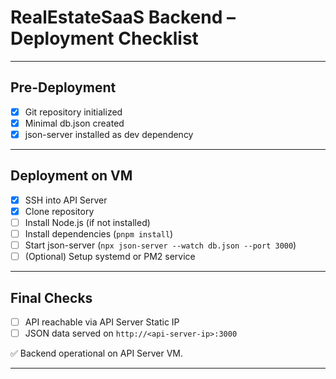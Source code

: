 # RealEstateSaaS Backend – Deployment Checklist

---

## Pre-Deployment

- [x] Git repository initialized
- [x] Minimal db.json created
- [x] json-server installed as dev dependency

---

## Deployment on VM

- [x] SSH into API Server
- [x] Clone repository
- [ ] Install Node.js (if not installed)
- [ ] Install dependencies (`pnpm install`)
- [ ] Start json-server (`npx json-server --watch db.json --port 3000`)
- [ ] (Optional) Setup systemd or PM2 service

---

## Final Checks

- [ ] API reachable via API Server Static IP
- [ ] JSON data served on `http://<api-server-ip>:3000`

✅ Backend operational on API Server VM.

---
